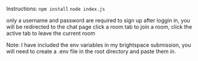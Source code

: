 Instructions:
`npm install`
`node index.js`

only a username and password are required to sign up
after loggin in, you will be redirected to the chat page
click a room tab to join a room, click the active tab to leave the current room

Note: I have included the env variables in my brightspace submission, you will need to create a .env file in the root directory and paste them in.

